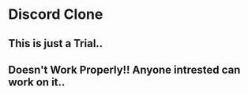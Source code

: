 # Discord Clone 
## This is just a Trial..
## Doesn't Work Properly!! Anyone intrested can work on it..